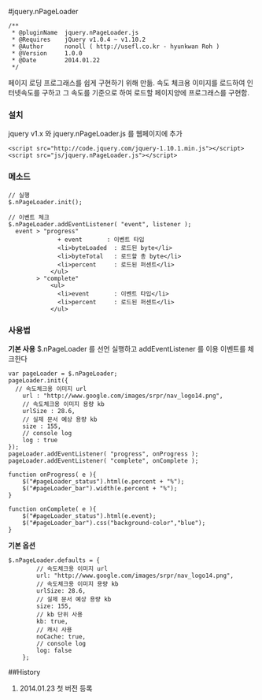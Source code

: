 #jquery.nPageLoader
```
/**
 * @pluginName	jquery.nPageLoader.js
 * @Requires	jQuery v1.0.4 ~ v1.10.2
 * @Author		nonoll ( http://usefl.co.kr - hyunkwan Roh )
 * @Version		1.0.0
 * @Date		2014.01.22
 */
```
페이지 로딩 프로그래스를 쉽게 구현하기 위해 만듦.
속도 체크용 이미지를 로드하여 인터넷속도를 구하고
그 속도를 기준으로 하여 로드할 페이지양에 프로그래스를 구현함.

### 설치
jquery v1.x 와 jquery.nPageLoader.js 를 웹페이지에 추가
```
<script src="http://code.jquery.com/jquery-1.10.1.min.js"></script>
<script src="js/jquery.nPageLoader.js"></script>
```

### 메소드
```
// 실행
$.nPageLoader.init();

// 이벤트 체크
$.nPageLoader.addEventListener( "event", listener );
  event > "progress"
              + event       : 이벤트 타입
              <li>byteLoaded  : 로드된 byte</li>
              <li>byteTotal   : 로드할 총 byte</li>
              <li>percent     : 로드된 퍼센트</li>
            </ul>
        > "complete"
            <ul>
              <li>event       : 이벤트 타입</li>
              <li>percent     : 로드된 퍼센트</li>
            </ul>
```

### 사용법
**기본 사용**
$.nPageLoader 를 선언 실행하고
addEventListener 를 이용 이벤트를 체크한다
```
var pageLoader = $.nPageLoader;
pageLoader.init({
  // 속도체크용 이미지 url
	url : "http://www.google.com/images/srpr/nav_logo14.png",
	// 속도체크용 이미지 용량 kb
	urlSize : 28.6,
	// 실제 문서 예상 용량 kb
	size : 155,
	// console log
	log : true
});
pageLoader.addEventListener( "progress", onProgress );
pageLoader.addEventListener( "complete", onComplete );

function onProgress( e ){
	$("#pageLoader_status").html(e.percent + "%");
	$("#pageLoader_bar").width(e.percent + "%");
}

function onComplete( e ){
	$("#pageLoader_status").html(e.event);
	$("#pageLoader_bar").css("background-color","blue");
}
```

**기본 옵션**
```
$.nPageLoader.defaults = {
		// 속도체크용 이미지 url
		url: "http://www.google.com/images/srpr/nav_logo14.png",
		// 속도체크용 이미지 용량 kb
		urlSize: 28.6,
		// 실제 문서 예상 용량 kb
		size: 155,
		// kb 단위 사용
		kb: true,
		// 캐시 사용
		noCache: true,
		// console log
		log: false
	};
```

##History
1. 2014.01.23 첫 버전 등록





